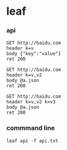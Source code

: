 # leaf

### api
```
GET http://baidu.com
header k=v
body {"key":"value"}
ret 200

GET http://baidu.com
header k=v,v2
body @a.json
ret 200

GET http://baidu.com
header k=v,v2 k=v3
body @a.json
ret 200
```
### commmand line 
```
leaf api -f api.txt
```